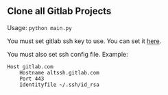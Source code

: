 

## Clone all Gitlab Projects

Usage: `python main.py`

You must set gitlab ssh key to use. You can set it [here](https://gitlab.com/profile/keys).

You must also set ssh config file. Example:

```
Host gitlab.com
	Hostname altssh.gitlab.com
	Port 443
	Identityfile ~/.ssh/id_rsa
```